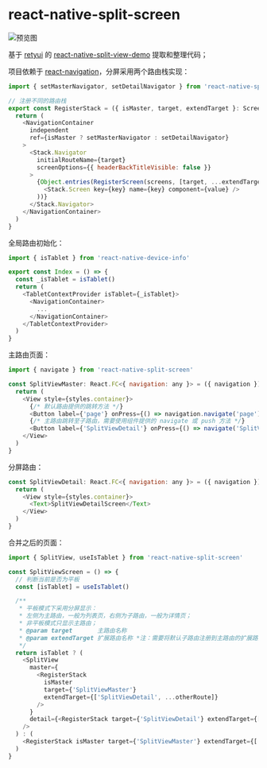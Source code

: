 # react-native-split-screen

![预览图](https://s3.bmp.ovh/imgs/2022/12/22/602e25854a2ff0af.gif)

基于 [retyui](https://github.com/retyui) 的 [react-native-split-view-demo](https://github.com/retyui/react-native-split-view-demo) 提取和整理代码；

项目依赖于 [react-navigation](https://github.com/react-navigation/react-navigation)，分屏采用两个路由栈实现：

```javascript
import { setMasterNavigator, setDetailNavigator } from 'react-native-split-screen'

// 注册不同的路由栈
export const RegisterStack = ({ isMaster, target, extendTarget }: ScreenStackType) => {
  return (
    <NavigationContainer
      independent
      ref={isMaster ? setMasterNavigator : setDetailNavigator}
    >
      <Stack.Navigator
        initialRouteName={target}
        screenOptions={{ headerBackTitleVisible: false }}
      >
        {Object.entries(RegisterScreen(screens, [target, ...extendTarget])).map(([key, value]) => (
          <Stack.Screen key={key} name={key} component={value} />
        ))}
      </Stack.Navigator>
    </NavigationContainer>
  )
}
```

全局路由初始化：

```javascript
import { isTablet } from 'react-native-device-info'

export const Index = () => {
  const _isTablet = isTablet()
  return (
    <TabletContextProvider isTablet={_isTablet}>
      <NavigationContainer>
        ...
      </NavigationContainer>
    </TabletContextProvider>
  )
}
```

主路由页面：

```javascript
import { navigate } from 'react-native-split-screen'

const SplitViewMaster: React.FC<{ navigation: any }> = ({ navigation }) => {
  return (
    <View style={styles.container}>
      {/* 默认路由提供的跳转方法 */}
      <Button label={'page'} onPress={() => navigation.navigate('page')} />
      {/* 主路由跳转至子路由，需要使用组件提供的 navigate 或 push 方法 */}
      <Button label={'SplitViewDetail'} onPress={() => navigate('SplitViewDetail')} />
    </View>
  )
}
```

分屏路由：

```javascript
const SplitViewDetail: React.FC<{ navigation: any }> = ({ navigation }) => {
  return (
    <View style={styles.container}>
      <Text>SplitViewDetailScreen</Text>
    </View>
  )
}
```
合并之后的页面：

```javascript
import { SplitView, useIsTablet } from 'react-native-split-screen'

const SplitViewScreen = () => {
  // 判断当前是否为平板
  const [isTablet] = useIsTablet()

  /**
   * 平板模式下采用分屏显示：
   * 左侧为主路由，一般为列表页，右侧为子路由，一般为详情页；
   * 非平板模式只显示主路由；
   * @param target       主路由名称
   * @param extendTarget 扩展路由名称 *注：需要将默认子路由注册到主路由的扩展路由里
   */
  return isTablet ? (
    <SplitView
      master={
        <RegisterStack
          isMaster
          target={'SplitViewMaster'}
          extendTarget={['SplitViewDetail', ...otherRoute]}
        />
      }
      detail={<RegisterStack target={'SplitViewDetail'} extendTarget={[...otherRoute]} />}
    />
  ) : (
    <RegisterStack isMaster target={'SplitViewMaster'} extendTarget={['SplitViewDetail', ...otherRoute]} />
  )
}
```
